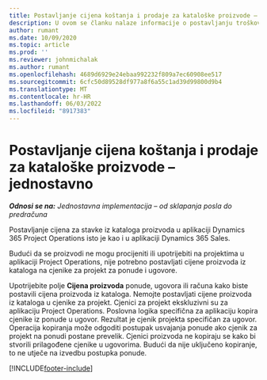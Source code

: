 ```yaml
---
title: Postavljanje cijena koštanja i prodaje za kataloške proizvode – jednostavno
description: U ovom se članku nalaze informacije o postavljanju troškova i prodajnih stopa za artikle u katalogu proizvoda.
author: rumant
ms.date: 10/09/2020
ms.topic: article
ms.prod: ''
ms.reviewer: johnmichalak
ms.author: rumant
ms.openlocfilehash: 4689d6929e24ebaa992232f809a7ec60908ee517
ms.sourcegitcommit: 6cfc50d89528df977a8f6a55c1ad39d99800d9b4
ms.translationtype: MT
ms.contentlocale: hr-HR
ms.lasthandoff: 06/03/2022
ms.locfileid: "8917383"
---
```

# <a name="set-up-cost-and-sales-rates-for-catalog-products---lite"></a>Postavljanje cijena koštanja i prodaje za kataloške proizvode – jednostavno

_**Odnosi se na:** Jednostavna implementacija – od sklapanja posla do predračuna_


Postavljanje cijena za stavke iz kataloga proizvoda u aplikaciji Dynamics 365 Project Operations isto je kao i u aplikaciji Dynamics 365 Sales.

Budući da se proizvodi ne mogu procijeniti ili upotrijebiti na projektima u aplikaciji Project Operations, nije potrebno postavljati cijene proizvoda iz kataloga na cjenike za projekt za ponude i ugovore.

Upotrijebite polje **Cijena proizvoda** ponude, ugovora ili računa kako biste postavili cijena proizvoda iz kataloga. Nemojte postavljati cijene proizvoda iz kataloga u cjenike za projekt. Cjenici za projekt ekskluzivni su za aplikaciju Project Operations. Poslovna logika specifična za aplikaciju kopira cjenike iz ponude u ugovor. Rezultat je cjenik projekta specifičan za ugovor. Operacija kopiranja može odgoditi postupak usvajanja ponude ako cjenik za projekt na ponudi postane prevelik. Cjenici proizvoda ne kopiraju se kako bi stvorili prilagođene cjenike u ugovorima. Budući da nije uključeno kopiranje, to ne utječe na izvedbu postupka ponude.


[!INCLUDE[footer-include](../../includes/footer-banner.md)]